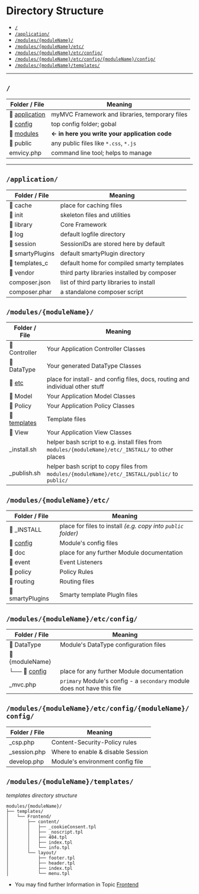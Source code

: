 
# Directory Structure

- [`/`](#root)
- [`/application/`](#application)
- [`/modules/{moduleName}/`](#modules-moduleName)
- [`/modules/{moduleName}/etc/`](#modules-moduleName-etc)
- [`/modules/{moduleName}/etc/config/`](#modules-moduleName-etc-config)
- [`/modules/{moduleName}/etc/config/{moduleName}/config/`](#modules-moduleName-etc-config-moduleName-config)
- [`/modules/{moduleName}/templates/`](#modules-moduleName-templates)

---

<a id="root"></a>
## `/`

| Folder / File                                         | Meaning                                            |
|-------------------------------------------------------|----------------------------------------------------|
| 📁 [application](#application)                        | myMVC Framework and libraries, temporary files     |    
| 📁 [config](/3.3.x/configuration#myMVC-config-folder) | top config folder; gobal                           |  
| 📁 [modules](#modules-moduleName)                     | **&larr; in here you write your application code** |    
| 📁 public                                             | any public files like `*.css`, `*.js`              | 
| emvicy.php                                            | command line tool; helps to manage                 |  

---

<a id="application"></a>
## `/application/` 

| Folder / File    | Meaning                                     |
|------------------|---------------------------------------------|
| 📁 cache         | place for caching files                     |
| 📁 init          | skeleton files and utilities                |
| 📁 library       | Core Framework                              |  
| 📁 log           | default logfile directory                   |
| 📁 session       | SessionIDs are stored here by default       |
| 📁 smartyPlugins | default smartyPlugin directory              |  
| 📁 templates_c   | default home for compiled smarty templates  |  
| 📁 vendor        | third party libraries installed by composer |
| composer.json    | list of third party libraries to install    |  
| composer.phar    | a standalone composer script                |  


<a id="modules-moduleName"></a>
## `/modules/{moduleName}/` 

| Folder / File                                 | Meaning                                                                                             |
|-----------------------------------------------|-----------------------------------------------------------------------------------------------------|
| 📁 Controller                                 | Your Application Controller Classes                                                                 |
| 📁 DataType                                   | Your generated DataType Classes                                                                     |
| 📁 [etc](#modules-moduleName-etc)             | place for install- and config files, docs, routing and individual other stuff                       |
| 📁 Model                                      | Your Application Model Classes                                                                      |
| 📁 Policy                                     | Your Application Policy Classes                                                                     |
| 📁 [templates](#modules-moduleName-templates) | Template files                                                                                      |
| 📁 View                                       | Your Application View Classes                                                                       |
| _install.sh                                   | helper bash script to e.g. install files from `modules/{moduleName}/etc/_INSTALL/` to other places  |
| _publish.sh                                   | helper bash script to copy files from `modules/{moduleName}/etc/_INSTALL/public/` to `public/`      |


<a id="modules-moduleName-etc"></a>
## `/modules/{moduleName}/etc/`

| Folder / File                               | Meaning                                                       |
|---------------------------------------------|---------------------------------------------------------------|
| 📁 _INSTALL                                 | place for files to install _(e.g. copy into `public` folder)_ |
| 📁 [config](#modules-moduleName-etc-config) | Module's config files                                         |
| 📁 doc                                      | place for any further Module documentation                    |
| 📁 event                                    | Event Listeners                                               |
| 📁 policy                                   | Policy Rules                                                  |
| 📁 routing                                  | Routing files                                                 |
| 📁 smartyPlugins                            | Smarty template PlugIn files                                  |


<a id="modules-moduleName-etc-config"></a>
## `/modules/{moduleName}/etc/config/`

| Folder / File                                                     | Meaning                                                                  |
|-------------------------------------------------------------------|--------------------------------------------------------------------------|
| 📁 DataType                                                       | Module's DataType configuration files                                    |
| 📁 {moduleName}                                                   |                                                                          |
| └── 📁 [config](#modules-moduleName-etc-config-moduleName-config) | place for any further Module documentation                               |
| _mvc.php                                                          | `primary` Module's config - a `secondary` module does not have this file |


<a id="modules-moduleName-etc-config-moduleName-config"></a>
## `/modules/{moduleName}/etc/config/{moduleName}/config/`

| Folder / File | Meaning                           |
|---------------|-----------------------------------|
| _csp.php      | Content-Security-Policy rules     |
| _session.php  | Where to enable & disable Session |
| develop.php   | Module's environment config file  |


<a id="modules-moduleName-templates"></a>
## `/modules/{moduleName}/templates/` 

_templates directory structure_  
~~~
modules/{moduleName}/
├── templates/
│   └── Frontend/
│       ├── content/
│       │   ├── _cookieConsent.tpl
│       │   ├── _noscript.tpl
│       │   ├── 404.tpl
│       │   ├── index.tpl
│       │   └── info.tpl
│       └── layout/
│           ├── footer.tpl
│           ├── header.tpl
│           ├── index.tpl
│           └── menu.tpl
~~~
- You may find further Information in Topic [Frontend](/3.3.x/frontend)